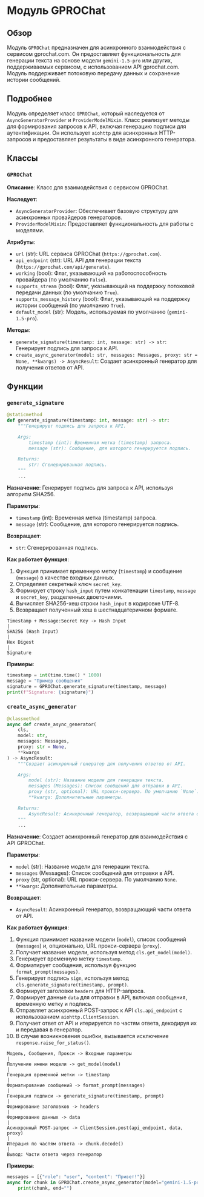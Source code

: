 # Модуль GPROChat

## Обзор

Модуль `GPROChat` предназначен для асинхронного взаимодействия с сервисом gprochat.com. Он предоставляет функциональность для генерации текста на основе модели `gemini-1.5-pro` или других, поддерживаемых сервисом, с использованием API gprochat.com. Модуль поддерживает потоковую передачу данных и сохранение истории сообщений.

## Подробнее

Модуль определяет класс `GPROChat`, который наследуется от `AsyncGeneratorProvider` и `ProviderModelMixin`. Класс реализует методы для формирования запросов к API, включая генерацию подписи для аутентификации. Он использует `aiohttp` для асинхронных HTTP-запросов и предоставляет результаты в виде асинхронного генератора.

## Классы

### `GPROChat`

**Описание**: Класс для взаимодействия с сервисом GPROChat.

**Наследует**:
- `AsyncGeneratorProvider`: Обеспечивает базовую структуру для асинхронных провайдеров генераторов.
- `ProviderModelMixin`: Предоставляет функциональность для работы с моделями.

**Атрибуты**:
- `url` (str): URL сервиса GPROChat (`https://gprochat.com`).
- `api_endpoint` (str): URL API для генерации текста (`https://gprochat.com/api/generate`).
- `working` (bool): Флаг, указывающий на работоспособность провайдера (по умолчанию `False`).
- `supports_stream` (bool): Флаг, указывающий на поддержку потоковой передачи данных (по умолчанию `True`).
- `supports_message_history` (bool): Флаг, указывающий на поддержку истории сообщений (по умолчанию `True`).
- `default_model` (str): Модель, используемая по умолчанию (`gemini-1.5-pro`).

**Методы**:
- `generate_signature(timestamp: int, message: str) -> str`: Генерирует подпись для запроса к API.
- `create_async_generator(model: str, messages: Messages, proxy: str = None, **kwargs) -> AsyncResult`: Создает асинхронный генератор для получения ответов от API.

## Функции

### `generate_signature`

```python
@staticmethod
def generate_signature(timestamp: int, message: str) -> str:
    """Генерирует подпись для запроса к API.

    Args:
        timestamp (int): Временная метка (timestamp) запроса.
        message (str): Сообщение, для которого генерируется подпись.

    Returns:
        str: Сгенерированная подпись.
    """
    ...
```

**Назначение**: Генерирует подпись для запроса к API, используя алгоритм SHA256.

**Параметры**:
- `timestamp` (int): Временная метка (timestamp) запроса.
- `message` (str): Сообщение, для которого генерируется подпись.

**Возвращает**:
- `str`: Сгенерированная подпись.

**Как работает функция**:
1.  Функция принимает временную метку (`timestamp`) и сообщение (`message`) в качестве входных данных.
2.  Определяет секретный ключ `secret_key`.
3.  Формирует строку `hash_input` путем конкатенации `timestamp`, `message` и `secret_key`, разделенных двоеточиями.
4.  Вычисляет SHA256-хеш строки `hash_input` в кодировке UTF-8.
5.  Возвращает полученный хеш в шестнадцатеричном формате.

```
Timestamp + Message:Secret Key -> Hash Input
|
SHA256 (Hash Input)
|
Hex Digest
|
Signature
```

**Примеры**:

```python
timestamp = int(time.time() * 1000)
message = "Пример сообщения"
signature = GPROChat.generate_signature(timestamp, message)
print(f"Signature: {signature}")
```

### `create_async_generator`

```python
@classmethod
async def create_async_generator(
    cls,
    model: str,
    messages: Messages,
    proxy: str = None,
    **kwargs
) -> AsyncResult:
    """Создает асинхронный генератор для получения ответов от API.

    Args:
        model (str): Название модели для генерации текста.
        messages (Messages): Список сообщений для отправки в API.
        proxy (str, optional): URL прокси-сервера. По умолчанию `None`.
        **kwargs: Дополнительные параметры.

    Returns:
        AsyncResult: Асинхронный генератор, возвращающий части ответа от API.
    """
    ...
```

**Назначение**: Создает асинхронный генератор для взаимодействия с API GPROChat.

**Параметры**:
- `model` (str): Название модели для генерации текста.
- `messages` (Messages): Список сообщений для отправки в API.
- `proxy` (str, optional): URL прокси-сервера. По умолчанию `None`.
- `**kwargs`: Дополнительные параметры.

**Возвращает**:
- `AsyncResult`: Асинхронный генератор, возвращающий части ответа от API.

**Как работает функция**:
1.  Функция принимает название модели (`model`), список сообщений (`messages`) и, опционально, URL прокси-сервера (`proxy`).
2.  Получает название модели, используя метод `cls.get_model(model)`.
3.  Генерирует временную метку `timestamp`.
4.  Форматирует сообщения, используя функцию `format_prompt(messages)`.
5.  Генерирует подпись `sign`, используя метод `cls.generate_signature(timestamp, prompt)`.
6.  Формирует заголовки `headers` для HTTP-запроса.
7.  Формирует данные `data` для отправки в API, включая сообщения, временную метку и подпись.
8.  Отправляет асинхронный POST-запрос к API `cls.api_endpoint` с использованием `aiohttp.ClientSession`.
9.  Получает ответ от API и итерируется по частям ответа, декодируя их и передавая в генератор.
10. В случае возникновения ошибки, вызывается исключение `response.raise_for_status()`.

```
Модель, Сообщения, Прокси -> Входные параметры
|
Получение имени модели -> get_model(model)
|
Генерация временной метки -> timestamp
|
Форматирование сообщений -> format_prompt(messages)
|
Генерация подписи -> generate_signature(timestamp, prompt)
|
Формирование заголовков -> headers
|
Формирование данных -> data
|
Асинхронный POST-запрос -> ClientSession.post(api_endpoint, data, proxy)
|
Итерация по частям ответа -> chunk.decode()
|
Вывод: Части ответа через генератор
```

**Примеры**:

```python
messages = [{"role": "user", "content": "Привет!"}]
async for chunk in GPROChat.create_async_generator(model="gemini-1.5-pro", messages=messages):
    print(chunk, end="")